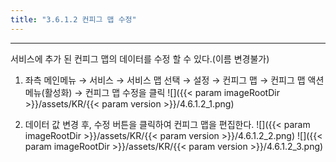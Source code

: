 ```yaml
---
title: "3.6.1.2 컨피그 맵 수정"
---
```


---
서비스에 추가 된 컨피그 맵의 데이터를 수정 할 수 있다.\(이름 변경불가\)

1. 좌측 메인메뉴 → 서비스 → 서비스 맵 선택 → 설정 → 컨피그 맵 → 컨피그 맵 액션메뉴\(활성화\) →  컨피그 맵 수정을 클릭
    ![]({{< param imageRootDir >}}/assets/KR/{{< param version >}}/4.6.1.2_1.png)

2. 데이터 값 변경 후, 수정 버튼을 클릭하여 컨피그 맵을 편집한다.
    ![]({{< param imageRootDir >}}/assets/KR/{{< param version >}}/4.6.1.2_2.png)
    ![]({{< param imageRootDir >}}/assets/KR/{{< param version >}}/4.6.1.2_3.png)
